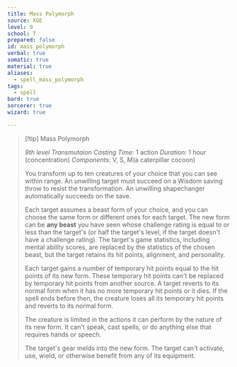 ```yaml
---
title: Mass Polymorph
source: XGE
level: 9
school: T
prepared: false
id: mass_polymorph
verbal: true
somatic: true
material: true
aliases:
  - spell_mass_polymorph
tags:
  - spell
bard: true
sorcerer: true
wizard: true

---
```

>[!tip] Mass Polymorph
>
> *9th level Transmutaion*
> *Casting Time:* 1 action
> *Duration:* 1 hour (concentration)
> *Components:* V, S, M(a caterpillar cocoon)
>
>You transform up to ten creatures of your choice that you can see within range. An unwilling target must succeed on a Wisdom saving throw to resist the transformation. An unwilling shapechanger automatically succeeds on the save.
>
>Each target assumes a beast form of your choice, and you can choose the same form or different ones for each target. The new form can be **any beast** you have seen whose challenge rating is equal to or less than the target's (or half the target's level, if the target doesn't have a challenge rating). The target's game statistics, including mental ability scores, are replaced by the statistics of the chosen beast, but the target retains its hit points, alignment, and personality.
>
>Each target gains a number of temporary hit points equal to the hit points of its new form. These temporary hit points can't be replaced by temporary hit points from another source. A target reverts to its normal form when it has no more temporary hit points or it dies. If the spell ends before then, the creature loses all its temporary hit points and reverts to its normal form.
>
>The creature is limited in the actions it can perform by the nature of its new form. It can't speak, cast spells, or do anything else that requires hands or speech.
>
>The target's gear melds into the new form. The target can't activate, use, wield, or otherwise benefit from any of its equipment.
>

